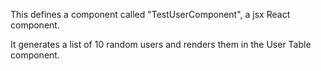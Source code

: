 
This defines a component called "TestUserComponent", a jsx React component. 

It generates a list of 10 random users and renders them in the User Table component.